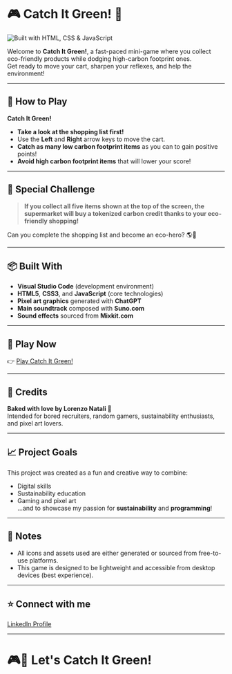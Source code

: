 # 🎮 Catch It Green! 🌱

![Built with HTML, CSS & JavaScript](https://img.shields.io/badge/Built%20with-HTML%2C%20CSS%20%26%20JavaScript-4CAF50?style=for-the-badge&logo=javascript)

Welcome to **Catch It Green!**, a fast-paced mini-game where you collect eco-friendly products while dodging high-carbon footprint ones.  
Get ready to move your cart, sharpen your reflexes, and help the environment!

---

## 🛒 How to Play

**Catch It Green!**

- **Take a look at the shopping list first!**  
- Use the **Left** and **Right** arrow keys to move the cart.
- **Catch as many low carbon footprint items** as you can to gain positive points!
- **Avoid high carbon footprint items** that will lower your score!

---

## 🌿 Special Challenge

> **If you collect all five items shown at the top of the screen, the supermarket will buy a tokenized carbon credit thanks to your eco-friendly shopping!**

Can you complete the shopping list and become an eco-hero? 🌎🛒

---

## 📦 Built With

- **Visual Studio Code** (development environment)
- **HTML5**, **CSS3**, and **JavaScript** (core technologies)
- **Pixel art graphics** generated with **ChatGPT**
- **Main soundtrack** composed with **Suno.com**
- **Sound effects** sourced from **Mixkit.com**

---

## 🚀 Play Now

👉 [Play Catch It Green!](https://vonniedermayer.github.io/catch-it-green/)

---

## 📜 Credits

**Baked with love by Lorenzo Natali 🍪**  
Intended for bored recruiters, random gamers, sustainability enthusiasts, and pixel art lovers.  

---

## 📈 Project Goals

This project was created as a fun and creative way to combine:
- Digital skills
- Sustainability education
- Gaming and pixel art  
...and to showcase my passion for **sustainability** and **programming**!

---

## 📢 Notes

- All icons and assets used are either generated or sourced from free-to-use platforms.
- This game is designed to be lightweight and accessible from desktop devices (best experience).

---

## ⭐ Connect with me

[LinkedIn Profile](https://www.linkedin.com/in/natalilorenzo) 

---

# 🎮💚 Let's Catch It Green!

